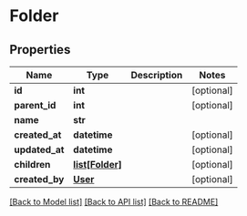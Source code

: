 # Folder

## Properties
Name | Type | Description | Notes
------------ | ------------- | ------------- | -------------
**id** | **int** |  | [optional] 
**parent_id** | **int** |  | [optional] 
**name** | **str** |  | 
**created_at** | **datetime** |  | [optional] 
**updated_at** | **datetime** |  | [optional] 
**children** | [**list[Folder]**](Folder.md) |  | [optional] 
**created_by** | [**User**](User.md) |  | [optional] 

[[Back to Model list]](../README.md#documentation-for-models) [[Back to API list]](../README.md#documentation-for-api-endpoints) [[Back to README]](../README.md)


